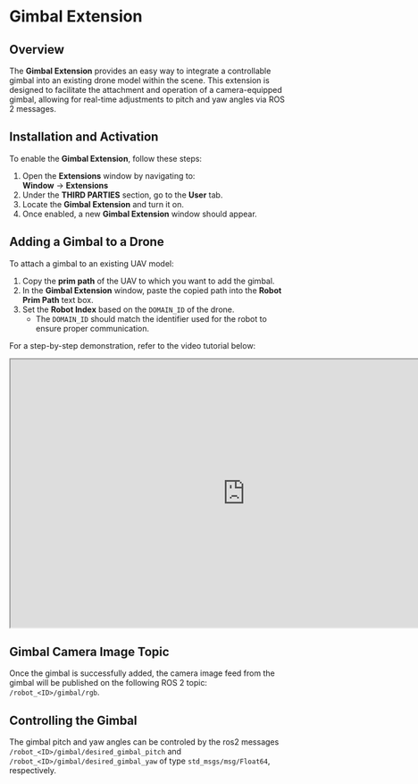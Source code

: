 
# **Gimbal Extension**

## **Overview**  
The **Gimbal Extension** provides an easy way to integrate a controllable gimbal into an existing drone model within the scene. This extension is designed to facilitate the attachment and operation of a camera-equipped gimbal, allowing for real-time adjustments to pitch and yaw angles via ROS 2 messages.


## **Installation and Activation**  
To enable the **Gimbal Extension**, follow these steps:

1. Open the **Extensions** window by navigating to:  
   **Window** → **Extensions**
2. Under the **THIRD PARTIES** section, go to the **User** tab.
3. Locate the **Gimbal Extension** and turn it on.
4. Once enabled, a new **Gimbal Extension** window should appear.

## **Adding a Gimbal to a Drone**  
To attach a gimbal to an existing UAV model:

1. Copy the **prim path** of the UAV to which you want to add the gimbal.
2. In the **Gimbal Extension** window, paste the copied path into the **Robot Prim Path** text box.
3. Set the **Robot Index** based on the `DOMAIN_ID` of the drone.  
   - The `DOMAIN_ID` should match the identifier used for the robot to ensure proper communication.

For a step-by-step demonstration, refer to the video tutorial below:

<iframe src="https://drive.google.com/file/d/1pN0Pxe4nYQL1qs40oZTDqsOXsMrApLPM/preview" width="840" height="480" allow="autoplay" allowfullscreen="allowfullscreen"></iframe>

## **Gimbal Camera Image Topic**
Once the gimbal is successfully added, the camera image feed from the gimbal will be published on the following ROS 2 topic: `/robot_<ID>/gimbal/rgb`.

## **Controlling the Gimbal**
The gimbal pitch and yaw angles can be controled by the ros2 messages `/robot_<ID>/gimbal/desired_gimbal_pitch` and `/robot_<ID>/gimbal/desired_gimbal_yaw` of type `std_msgs/msg/Float64`, respectively.
